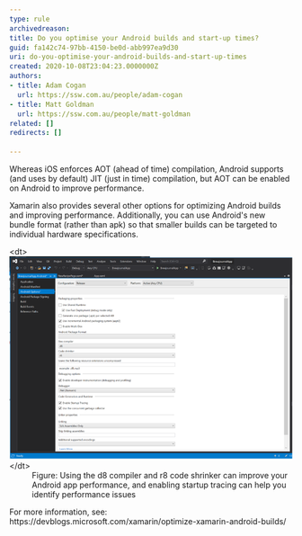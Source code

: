```yaml
---
type: rule
archivedreason: 
title: Do you optimise your Android builds and start-up times?
guid: fa142c74-97bb-4150-be0d-abb997ea9d30
uri: do-you-optimise-your-android-builds-and-start-up-times
created: 2020-10-08T23:04:23.0000000Z
authors:
- title: Adam Cogan
  url: https://ssw.com.au/people/adam-cogan
- title: Matt Goldman
  url: https://ssw.com.au/people/matt-goldman
related: []
redirects: []

---
```


Whereas iOS enforces AOT (ahead of time) compilation, Android supports (and uses by default) JIT (just in time) compilation, but AOT can be enabled on Android to improve performance.

<!--endintro-->

Xamarin also provides several other options for optimizing Android builds and improving performance. Additionally, you can use Android's new bundle format (rather than apk) so that smaller builds can be targeted to individual hardware specifications.
<dl class="image">&lt;dt&gt;<img src="android-startup.png" alt="android-startup.png" style="width:750px;">&lt;/dt&gt;<dd>Figure: Using the d8 compiler and r8 code shrinker can improve your Android app performance, and enabling startup tracing can help you identify performance issues</dd></dl>
For more information, see: https://devblogs.microsoft.com/xamarin/optimize-xamarin-android-builds/
